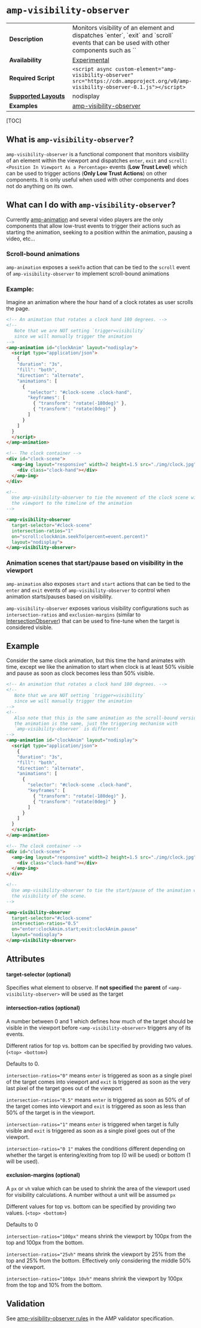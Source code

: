 <!---
Copyright 2016 The AMP HTML Authors. All Rights Reserved.

Licensed under the Apache License, Version 2.0 (the "License");
you may not use this file except in compliance with the License.
You may obtain a copy of the License at

      http://www.apache.org/licenses/LICENSE-2.0

Unless required by applicable law or agreed to in writing, software
distributed under the License is distributed on an "AS-IS" BASIS,
WITHOUT WARRANTIES OR CONDITIONS OF ANY KIND, either express or implied.
See the License for the specific language governing permissions and
limitations under the License.
-->

# <a name="amp-visibility-observer"></a> `amp-visibility-observer`

<table>
  <tr>
    <td width="40%"><strong>Description</strong></td>
    <td>Monitors visibility of an element and dispatches `enter`, `exit` and `scroll` events that can be used with other components such as `<amp-animation>`</td>
  </tr>
  <tr>
    <td width="40%"><strong>Availability</strong></td>
    <td><a href="https://www.ampproject.org/docs/reference/experimental.html">Experimental</a></td>
  </tr>
  <tr>
    <td width="40%"><strong>Required Script</strong></td>
    <td><code>&lt;script async custom-element="amp-visibility-observer" src="https://cdn.ampproject.org/v0/amp-visibility-observer-0.1.js">&lt;/script></code></td>
  </tr>
  <tr>
    <td class="col-fourty"><strong><a href="https://www.ampproject.org/docs/guides/responsive/control_layout.html">Supported Layouts</a></strong></td>
    <td>nodisplay</td>
  </tr>
  <tr>
    <td width="40%"><strong>Examples</strong></td>
    <td><a href="https://github.com/ampproject/amphtml/blob/master/examples/amp-visibility-observer.amp.html">amp-visibility-observer</a></td>
  </tr>
</table>

[TOC]

## What is `amp-visibility-observer`?
`amp-visibility-observer` is a functional component that monitors visibility of
an element within the viewport and dispatches
`enter`, `exit` and `scroll:<Position In Viewport As a Percentage>` events (**Low Trust Level**)
which can be used to trigger actions (**Only Low Trust Actions**) on other components.
It is only useful when used with other components and does not do anything on its own.

## What can I do with `amp-visibility-observer`?
Currently [amp-animation](https://www.ampproject.org/docs/reference/components/amp-animation)
and several video players are the only components that allow low-trust events
to trigger their actions such as starting the animation, seeking to a position
within the animation, pausing a video, etc...

### Scroll-bound animations
`amp-animation` exposes a `seekTo` action that can be tied to the `scroll` event
of `amp-visibility-observer` to implement scroll-bound animations

### Example:
Imagine an animation where the hour hand of a clock rotates as user scrolls
the page.

<TODO IMAGE>

```html
<!-- An animation that rotates a clock hand 180 degrees. -->
<!--
   Note that we are NOT setting `trigger=visibility`
   since we will manually trigger the animation
-->
<amp-animation id="clockAnim" layout="nodisplay">
  <script type="application/json">
    {
    "duration": "3s",
    "fill": "both",
    "direction": "alternate",
    "animations": [
      {
        "selector": "#clock-scene .clock-hand",
        "keyframes": [
          { "transform": "rotate(-180deg)" },
          { "transform": "rotate(0deg)" }
        ]
      }
    ]
  }
  </script>
</amp-animation>

<!-- The clock container -->
<div id="clock-scene">
  <amp-img layout="responsive" width=2 height=1.5 src="./img/clock.jpg">
    <div class="clock-hand"></div>
  </amp-img>
</div>

<!--
  Use amp-visibility-observer to tie the movement of the clock scene within
  the viewport to the timeline of the animation
-->

<amp-visibility-observer
  target-selector="#clock-scene"
  intersection-ratios="1"
  on="scroll:clockAnim.seekTo(percent=event.percent)"
  layout="nodisplay">
</amp-visibility-observer>
```

### Animation scenes that start/pause based on visibility in the viewport
`amp-animation` also exposes `start` and `start` actions that can be tied to the
`enter` and `exit` events of `amp-visibility-observer` to control when animation
starts/pauses based on visibility.

`amp-visibility-observer` exposes various visibility configurations such as
`intersection-ratios` and `exclusion-margins` (similar to [IntersectionObserver](https://developer.mozilla.org/en-US/docs/Web/API/Intersection_Observer_API)) that
can be used to fine-tune when the target is considered visible.

## Example
Consider the same clock animation, but this time the hand animates with time, except
we like the animation to start when clock is at least 50% visible and pause as soon
as clock becomes less than 50% visible.

<TODO IMAGE>

```html
<!-- An animation that rotates a clock hand 180 degrees. -->
<!--
   Note that we are NOT setting `trigger=visibility`
   since we will manually trigger the animation
-->
<!--
   Also note that this is the same animation as the scroll-bound version above
   the animation is the same, just the triggering mechanism with
   `amp-visibility-observer` is different!
-->
<amp-animation id="clockAnim" layout="nodisplay">
  <script type="application/json">
    {
    "duration": "3s",
    "fill": "both",
    "direction": "alternate",
    "animations": [
      {
        "selector": "#clock-scene .clock-hand",
        "keyframes": [
          { "transform": "rotate(-180deg)" },
          { "transform": "rotate(0deg)" }
        ]
      }
    ]
  }
  </script>
</amp-animation>

<!-- The clock container -->
<div id="clock-scene">
  <amp-img layout="responsive" width=2 height=1.5 src="./img/clock.jpg">
    <div class="clock-hand"></div>
  </amp-img>
</div>

<!--
  Use amp-visibility-observer to tie the start/pause of the animation with
  the visibility of the scene.
-->

<amp-visibility-observer
  target-selector="#clock-scene"
  intersection-ratios="0.5"
  on="enter:clockAnim.start;exit:clockAnim.pause"
  layout="nodisplay">
</amp-visibility-observer>
```

## Attributes

#### target-selector (optional)
Specifies what element to observe.
If **not specified** the **parent** of `<amp-visibility-observer>` will be used as the target

#### intersection-ratios (optional)

A number between 0 and 1 which defines how much of the target should be visible in
the viewport before `<amp-visibility-observer>` triggers any of its events.

Different ratios for top vs. bottom can be specified by providing two values. (`<top> <bottom>`)

Defaults to 0.

`intersection-ratios="0"` means `enter` is triggered as soon as a single pixel
of the target comes into viewport and `exit` is triggered as soon as the very last pixel
of the target goes out of the viewport

`intersection-ratios="0.5"` means `enter` is triggered as soon as 50% of
of the target comes into viewport and `exit` is triggered as soon as less than
50% of the target is in the viewport.


`intersection-ratios="1"` means `enter` is triggered when target is fully visible
and `exit` is triggered as soon as a single pixel goes out of the viewport.


`intersection-ratios="0 1"` makes the conditions different depending on whether
the target is entering/exiting from top (0 will be used) or bottom (1 will be used).


#### exclusion-margins (optional)

A `px` or `vh` value which can be used to shrink the area of the viewport used
for visibility calculations. A number without a unit will be assumed `px`

Different values for top vs. bottom can be specified by providing two values. (`<top> <bottom>`)

Defaults to 0

`intersection-ratios="100px"` means shrink the viewport by 100px from the top and 100px from the bottom.

`intersection-ratios="25vh"` means shrink the viewport by 25% from the top and 25% from the bottom.
Effectively only considering the middle 50% of the viewport.

`intersection-ratios="100px 10vh"` means shrink the viewport by 100px from the top and 10% from the bottom.

## Validation

See [amp-visibility-observer rules](https://github.com/ampproject/amphtml/blob/master/extensions/amp-visibility-observer/validator-amp-visibility-observer.protoascii) in the AMP validator specification.
